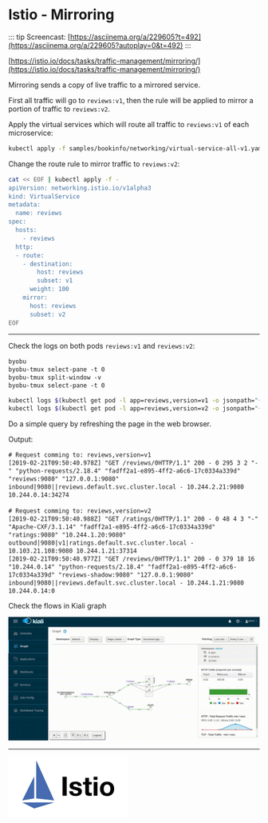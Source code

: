 # Istio - Mirroring

::: tip
Screencast: [https://asciinema.org/a/229605?t=492](https://asciinema.org/a/229605?autoplay=0&t=492)
:::

[https://istio.io/docs/tasks/traffic-management/mirroring/](https://istio.io/docs/tasks/traffic-management/mirroring/)

Mirroring sends a copy of live traffic to a mirrored service.

First all traffic will go to `reviews:v1`, then the rule will be applied
to mirror a portion of traffic to `reviews:v2`.

Apply the virtual services which will route all traffic to `reviews:v1` of each microservice:

```bash
kubectl apply -f samples/bookinfo/networking/virtual-service-all-v1.yaml
```

Change the route rule to mirror traffic to `reviews:v2`:

```bash
cat << EOF | kubectl apply -f -
apiVersion: networking.istio.io/v1alpha3
kind: VirtualService
metadata:
  name: reviews
spec:
  hosts:
    - reviews
  http:
  - route:
    - destination:
        host: reviews
        subset: v1
      weight: 100
    mirror:
      host: reviews
      subset: v2
EOF
```

-----

Check the logs on both pods `reviews:v1` and `reviews:v2`:

```shell
byobu
byobu-tmux select-pane -t 0
byobu-tmux split-window -v
byobu-tmux select-pane -t 0
```

```bash
kubectl logs $(kubectl get pod -l app=reviews,version=v1 -o jsonpath="{.items[0].metadata.name}") istio-proxy --tail=10
kubectl logs $(kubectl get pod -l app=reviews,version=v2 -o jsonpath="{.items[0].metadata.name}") istio-proxy --tail=10
```

Do a simple query by refreshing the page in the web browser.

Output:

```shell
# Request comming to: reviews,version=v1
[2019-02-21T09:50:40.978Z] "GET /reviews/0HTTP/1.1" 200 - 0 295 3 2 "-" "python-requests/2.18.4" "fadff2a1-e895-4ff2-a6c6-17c0334a339d" "reviews:9080" "127.0.0.1:9080" inbound|9080||reviews.default.svc.cluster.local - 10.244.2.21:9080 10.244.0.14:34274

# Request comming to: reviews,version=v2
[2019-02-21T09:50:40.988Z] "GET /ratings/0HTTP/1.1" 200 - 0 48 4 3 "-" "Apache-CXF/3.1.14" "fadff2a1-e895-4ff2-a6c6-17c0334a339d" "ratings:9080" "10.244.1.20:9080" outbound|9080|v1|ratings.default.svc.cluster.local - 10.103.21.108:9080 10.244.1.21:37314
[2019-02-21T09:50:40.977Z] "GET /reviews/0HTTP/1.1" 200 - 0 379 18 16 "10.244.0.14" "python-requests/2.18.4" "fadff2a1-e895-4ff2-a6c6-17c0334a339d" "reviews-shadow:9080" "127.0.0.1:9080" inbound|9080||reviews.default.svc.cluster.local - 10.244.1.21:9080 10.244.0.14:0
```

Check the flows in Kiali graph

![Mirroring Kiali Graph](./istio_kiali_mirroring.gif "Mirroring Kiali Graph")

-----

![Istio](../.vuepress/public/istio.svg "Istio")

